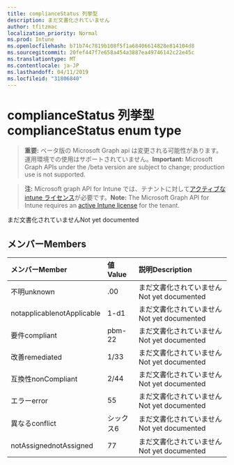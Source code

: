 ```yaml
---
title: complianceStatus 列挙型
description: まだ文書化されていません
author: tfitzmac
localization_priority: Normal
ms.prod: Intune
ms.openlocfilehash: b71b74c7819b108f5f1a68406614828e814104d8
ms.sourcegitcommit: 20fef447f7e658a454a3887ea49746142c22e45c
ms.translationtype: MT
ms.contentlocale: ja-JP
ms.lasthandoff: 04/11/2019
ms.locfileid: "31806840"
---
```

# <a name="compliancestatus-enum-type"></a><span data-ttu-id="3c1aa-103">complianceStatus 列挙型</span><span class="sxs-lookup"><span data-stu-id="3c1aa-103">complianceStatus enum type</span></span>

> <span data-ttu-id="3c1aa-104">**重要:** ベータ版の Microsoft Graph api は変更される可能性があります。運用環境での使用はサポートされていません。</span><span class="sxs-lookup"><span data-stu-id="3c1aa-104">**Important:** Microsoft Graph APIs under the /beta version are subject to change; production use is not supported.</span></span>

> <span data-ttu-id="3c1aa-105">**注:** Microsoft graph API for Intune では、テナントに対して[アクティブな intune ライセンス](https://go.microsoft.com/fwlink/?linkid=839381)が必要です。</span><span class="sxs-lookup"><span data-stu-id="3c1aa-105">**Note:** The Microsoft Graph API for Intune requires an [active Intune license](https://go.microsoft.com/fwlink/?linkid=839381) for the tenant.</span></span>

<span data-ttu-id="3c1aa-106">まだ文書化されていません</span><span class="sxs-lookup"><span data-stu-id="3c1aa-106">Not yet documented</span></span>

## <a name="members"></a><span data-ttu-id="3c1aa-107">メンバー</span><span class="sxs-lookup"><span data-stu-id="3c1aa-107">Members</span></span>
|<span data-ttu-id="3c1aa-108">メンバー</span><span class="sxs-lookup"><span data-stu-id="3c1aa-108">Member</span></span>|<span data-ttu-id="3c1aa-109">値</span><span class="sxs-lookup"><span data-stu-id="3c1aa-109">Value</span></span>|<span data-ttu-id="3c1aa-110">説明</span><span class="sxs-lookup"><span data-stu-id="3c1aa-110">Description</span></span>|
|:---|:---|:---|
|<span data-ttu-id="3c1aa-111">不明</span><span class="sxs-lookup"><span data-stu-id="3c1aa-111">unknown</span></span>|<span data-ttu-id="3c1aa-112">.0</span><span class="sxs-lookup"><span data-stu-id="3c1aa-112">0</span></span>|<span data-ttu-id="3c1aa-113">まだ文書化されていません</span><span class="sxs-lookup"><span data-stu-id="3c1aa-113">Not yet documented</span></span>|
|<span data-ttu-id="3c1aa-114">notapplicable</span><span class="sxs-lookup"><span data-stu-id="3c1aa-114">notApplicable</span></span>|<span data-ttu-id="3c1aa-115">1-d</span><span class="sxs-lookup"><span data-stu-id="3c1aa-115">1</span></span>|<span data-ttu-id="3c1aa-116">まだ文書化されていません</span><span class="sxs-lookup"><span data-stu-id="3c1aa-116">Not yet documented</span></span>|
|<span data-ttu-id="3c1aa-117">要件</span><span class="sxs-lookup"><span data-stu-id="3c1aa-117">compliant</span></span>|<span data-ttu-id="3c1aa-118">pbm-2</span><span class="sxs-lookup"><span data-stu-id="3c1aa-118">2</span></span>|<span data-ttu-id="3c1aa-119">まだ文書化されていません</span><span class="sxs-lookup"><span data-stu-id="3c1aa-119">Not yet documented</span></span>|
|<span data-ttu-id="3c1aa-120">改善</span><span class="sxs-lookup"><span data-stu-id="3c1aa-120">remediated</span></span>|<span data-ttu-id="3c1aa-121">1/3</span><span class="sxs-lookup"><span data-stu-id="3c1aa-121">3</span></span>|<span data-ttu-id="3c1aa-122">まだ文書化されていません</span><span class="sxs-lookup"><span data-stu-id="3c1aa-122">Not yet documented</span></span>|
|<span data-ttu-id="3c1aa-123">互換性</span><span class="sxs-lookup"><span data-stu-id="3c1aa-123">nonCompliant</span></span>|<span data-ttu-id="3c1aa-124">2/4</span><span class="sxs-lookup"><span data-stu-id="3c1aa-124">4</span></span>|<span data-ttu-id="3c1aa-125">まだ文書化されていません</span><span class="sxs-lookup"><span data-stu-id="3c1aa-125">Not yet documented</span></span>|
|<span data-ttu-id="3c1aa-126">エラー</span><span class="sxs-lookup"><span data-stu-id="3c1aa-126">error</span></span>|<span data-ttu-id="3c1aa-127">5</span><span class="sxs-lookup"><span data-stu-id="3c1aa-127">5</span></span>|<span data-ttu-id="3c1aa-128">まだ文書化されていません</span><span class="sxs-lookup"><span data-stu-id="3c1aa-128">Not yet documented</span></span>|
|<span data-ttu-id="3c1aa-129">異なる</span><span class="sxs-lookup"><span data-stu-id="3c1aa-129">conflict</span></span>|<span data-ttu-id="3c1aa-130">シックス</span><span class="sxs-lookup"><span data-stu-id="3c1aa-130">6</span></span>|<span data-ttu-id="3c1aa-131">まだ文書化されていません</span><span class="sxs-lookup"><span data-stu-id="3c1aa-131">Not yet documented</span></span>|
|<span data-ttu-id="3c1aa-132">notAssigned</span><span class="sxs-lookup"><span data-stu-id="3c1aa-132">notAssigned</span></span>|<span data-ttu-id="3c1aa-133">7</span><span class="sxs-lookup"><span data-stu-id="3c1aa-133">7</span></span>|<span data-ttu-id="3c1aa-134">まだ文書化されていません</span><span class="sxs-lookup"><span data-stu-id="3c1aa-134">Not yet documented</span></span>|






